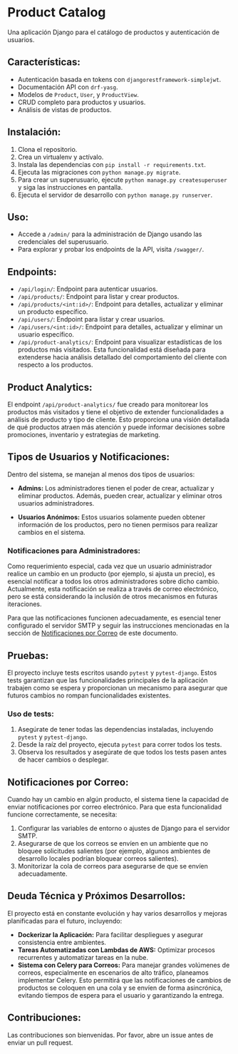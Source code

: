 # Product Catalog

Una aplicación Django para el catálogo de productos y autenticación de usuarios.

## Características:

- Autenticación basada en tokens con `djangorestframework-simplejwt`.
- Documentación API con `drf-yasg`.
- Modelos de `Product`, `User`, y `ProductView`.
- CRUD completo para productos y usuarios.
- Análisis de vistas de productos.

## Instalación:

1. Clona el repositorio.
2. Crea un virtualenv y actívalo.
3. Instala las dependencias con `pip install -r requirements.txt`.
4. Ejecuta las migraciones con `python manage.py migrate`.
5. Para crear un superusuario, ejecute `python manage.py createsuperuser` y siga las instrucciones en pantalla.
6. Ejecuta el servidor de desarrollo con `python manage.py runserver`.

## Uso:

- Accede a `/admin/` para la administración de Django usando las credenciales del superusuario.
- Para explorar y probar los endpoints de la API, visita `/swagger/`.

## Endpoints:

- `/api/login/`: Endpoint para autenticar usuarios.
- `/api/products/`: Endpoint para listar y crear productos.
- `/api/products/<int:id>/`: Endpoint para detalles, actualizar y eliminar un producto específico.
- `/api/users/`: Endpoint para listar y crear usuarios.
- `/api/users/<int:id>/`: Endpoint para detalles, actualizar y eliminar un usuario específico.
- `/api/product-analytics/`: Endpoint para visualizar estadísticas de los productos más visitados. Esta funcionalidad está diseñada para extenderse hacia análisis detallado del comportamiento del cliente con respecto a los productos.

## Product Analytics:

El endpoint `/api/product-analytics/` fue creado para monitorear los productos más visitados y tiene el objetivo de extender funcionalidades a análisis de producto y tipo de cliente. Esto proporciona una visión detallada de qué productos atraen más atención y puede informar decisiones sobre promociones, inventario y estrategias de marketing.

## Tipos de Usuarios y Notificaciones:

Dentro del sistema, se manejan al menos dos tipos de usuarios:

- **Admins:** Los administradores tienen el poder de crear, actualizar y eliminar productos. Además, pueden crear, actualizar y eliminar otros usuarios administradores.
  
- **Usuarios Anónimos:** Estos usuarios solamente pueden obtener información de los productos, pero no tienen permisos para realizar cambios en el sistema.

### Notificaciones para Administradores:

Como requerimiento especial, cada vez que un usuario administrador realice un cambio en un producto (por ejemplo, si ajusta un precio), es esencial notificar a todos los otros administradores sobre dicho cambio. Actualmente, esta notificación se realiza a través de correo electrónico, pero se está considerando la inclusión de otros mecanismos en futuras iteraciones.

Para que las notificaciones funcionen adecuadamente, es esencial tener configurado el servidor SMTP y seguir las instrucciones mencionadas en la sección de [Notificaciones por Correo](#notificaciones-por-correo) de este documento.

## Pruebas:

El proyecto incluye tests escritos usando `pytest` y `pytest-django`. Estos tests garantizan que las funcionalidades principales de la aplicación trabajen como se espera y proporcionan un mecanismo para asegurar que futuros cambios no rompan funcionalidades existentes.

### Uso de tests:

1. Asegúrate de tener todas las dependencias instaladas, incluyendo `pytest` y `pytest-django`.
2. Desde la raíz del proyecto, ejecuta `pytest` para correr todos los tests.
3. Observa los resultados y asegúrate de que todos los tests pasen antes de hacer cambios o desplegar.

## Notificaciones por Correo:

Cuando hay un cambio en algún producto, el sistema tiene la capacidad de enviar notificaciones por correo electrónico. Para que esta funcionalidad funcione correctamente, se necesita:

1. Configurar las variables de entorno o ajustes de Django para el servidor SMTP.
2. Asegurarse de que los correos se envíen en un ambiente que no bloquee solicitudes salientes (por ejemplo, algunos ambientes de desarrollo locales podrían bloquear correos salientes).
3. Monitorizar la cola de correos para asegurarse de que se envíen adecuadamente.

## Deuda Técnica y Próximos Desarrollos:

El proyecto está en constante evolución y hay varios desarrollos y mejoras planificadas para el futuro, incluyendo:

- **Dockerizar la Aplicación:** Para facilitar despliegues y asegurar consistencia entre ambientes.
- **Tareas Automatizadas con Lambdas de AWS:** Optimizar procesos recurrentes y automatizar tareas en la nube.
- **Sistema con Celery para Correos:** Para manejar grandes volúmenes de correos, especialmente en escenarios de alto tráfico, planeamos implementar Celery. Esto permitirá que las notificaciones de cambios de productos se coloquen en una cola y se envíen de forma asincrónica, evitando tiempos de espera para el usuario y garantizando la entrega.


## Contribuciones:

Las contribuciones son bienvenidas. Por favor, abre un issue antes de enviar un pull request.
